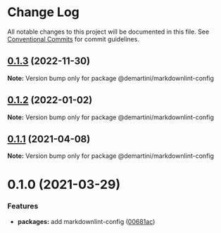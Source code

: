 # Change Log

All notable changes to this project will be documented in this file. See [Conventional Commits](https://conventionalcommits.org) for commit guidelines.

## [0.1.3](https://github.com/demartini/base-configs/compare/@demartini/markdownlint-config@0.1.2...@demartini/markdownlint-config@0.1.3) (2022-11-30)

**Note:** Version bump only for package @demartini/markdownlint-config

## [0.1.2](https://github.com/demartini/base-configs/compare/@demartini/markdownlint-config@0.1.1...@demartini/markdownlint-config@0.1.2) (2022-01-02)

**Note:** Version bump only for package @demartini/markdownlint-config

## [0.1.1](https://github.com/demartini/base-configs/compare/@demartini/markdownlint-config@0.1.0...@demartini/markdownlint-config@0.1.1) (2021-04-08)

**Note:** Version bump only for package @demartini/markdownlint-config

# 0.1.0 (2021-03-29)

### Features

- **packages:** add markdownlint-config ([00681ac](https://github.com/demartini/base-configs/commit/00681acaa75946da7ad212bf5a494e4a1527869e))
